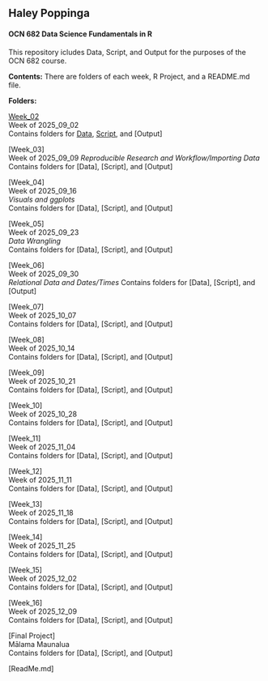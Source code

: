 ## Haley Poppinga
#### OCN 682 Data Science Fundamentals in R
This repository icludes Data, Script, and Output for the purposes of the OCN 682 course.

**Contents:** There are folders of each week, R Project, and a README.md file.

**Folders:** 

[Week_02](https://github.com/OCN-682-UH/Poppinga/tree/main/Week_02)  
Week of 2025_09_02  
Contains folders for [Data](https://github.com/OCN-682-UH/Poppinga/tree/main/Week_02/Data), [Script](https://github.com/OCN-682-UH/Poppinga/tree/main/Week_02/Scripts), and [Output]

[Week_03]  
Week of 2025_09_09 
_Reproducible Research and Workflow/Importing Data_  
Contains folders for [Data], [Script], and [Output]

[Week_04]  
Week of 2025_09_16  
_Visuals and ggplots_  
Contains folders for [Data], [Script], and [Output]

[Week_05]  
Week of 2025_09_23  
_Data Wrangling_  
Contains folders for [Data], [Script], and [Output]

[Week_06]  
Week of 2025_09_30  
_Relational Data and Dates/Times_
Contains folders for [Data], [Script], and [Output]

[Week_07]  
Week of 2025_10_07  
Contains folders for [Data], [Script], and [Output]

[Week_08]  
Week of 2025_10_14  
Contains folders for [Data], [Script], and [Output]

[Week_09]  
Week of 2025_10_21  
Contains folders for [Data], [Script], and [Output]

[Week_10]  
Week of 2025_10_28  
Contains folders for [Data], [Script], and [Output]

[Week_11]  
Week of 2025_11_04  
Contains folders for [Data], [Script], and [Output]

[Week_12]  
Week of 2025_11_11  
Contains folders for [Data], [Script], and [Output]

[Week_13]  
Week of 2025_11_18  
Contains folders for [Data], [Script], and [Output]

[Week_14]  
Week of 2025_11_25  
Contains folders for [Data], [Script], and [Output]

[Week_15]  
Week of 2025_12_02  
Contains folders for [Data], [Script], and [Output]

[Week_16]  
Week of 2025_12_09  
Contains folders for [Data], [Script], and [Output]

[Final Project]  
Mālama Maunalua  
Contains folders for [Data], [Script], and [Output]


[ReadMe.md]  


